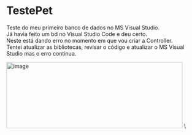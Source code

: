 # TestePet
Teste do meu primeiro banco de dados no MS Visual Studio.  
Já havia feito um bd no Visual Studio Code e deu certo.  
Neste está dando erro no momento em que vou criar a Controller.  
Tentei atualizar as bibliotecas, revisar o código e atualizar o MS Visual Studio mas o erro continua.

    
<img width="459" height="173" alt="image" src="https://github.com/user-attachments/assets/360d442c-a767-4200-aa04-67d48d2744a6" />
  \
